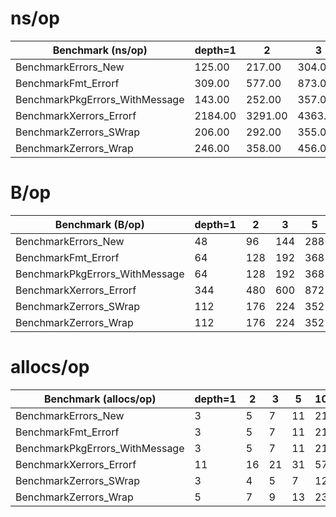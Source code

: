 # ns/op

 Benchmark (ns/op) | depth=1 | 2 | 3 | 5 | 10 | 20
--- | --- | --- | --- | --- | --- | ---
BenchmarkErrors_New | 125.00 | 217.00 | 304.00 | 533.00 | 1116.00 | 2430.00
BenchmarkFmt_Errorf | 309.00 | 577.00 | 873.00 | 1443.00 | 2979.00 | 6171.00
BenchmarkPkgErrors_WithMessage | 143.00 | 252.00 | 357.00 | 600.00 | 1284.00 | 2958.00
BenchmarkXerrors_Errorf | 2184.00 | 3291.00 | 4363.00 | 6428.00 | 11775.00 | 22475.00
BenchmarkZerrors_SWrap | 206.00 | 292.00 | 355.00 | 516.00 | 930.00 | 1788.00
BenchmarkZerrors_Wrap | 246.00 | 358.00 | 456.00 | 655.00 | 1189.00 | 2305.00

 # B/op

 Benchmark (B/op) | depth=1 | 2 | 3 | 5 | 10 | 20
--- | --- | --- | --- | --- | --- | ---
BenchmarkErrors_New | 48 | 96 | 144 | 288 | 784 | 2448
BenchmarkFmt_Errorf | 64 | 128 | 192 | 368 | 944 | 2768
BenchmarkPkgErrors_WithMessage | 64 | 128 | 192 | 368 | 944 | 2768
BenchmarkXerrors_Errorf | 344 | 480 | 600 | 872 | 1648 | 3232
BenchmarkZerrors_SWrap | 112 | 176 | 224 | 352 | 624 | 1200
BenchmarkZerrors_Wrap | 112 | 176 | 224 | 352 | 624 | 1200

 # allocs/op

 Benchmark (allocs/op) | depth=1 | 2 | 3 | 5 | 10 | 20
--- | --- | --- | --- | --- | --- | ---
BenchmarkErrors_New |  3 |  5 |  7 |  11 |  21 |  41
BenchmarkFmt_Errorf |  3 |  5 |  7 |  11 |  21 |  41
BenchmarkPkgErrors_WithMessage |  3 |  5 |  7 |  11 |  21 |  41
BenchmarkXerrors_Errorf |  11 |  16 |  21 |  31 |  57 |  108
BenchmarkZerrors_SWrap |  3 |  4 |  5 |  7 |  12 |  22
BenchmarkZerrors_Wrap |  5 |  7 |  9 |  13 |  23 |  43
